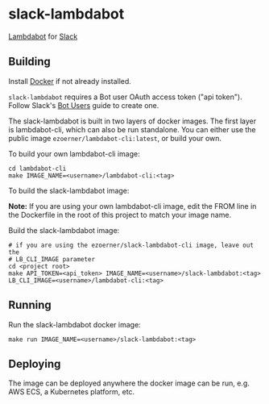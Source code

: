 slack-lambdabot
===============

[Lambdabot](https://hackage.haskell.org/package/lambdabot) for
[Slack](https://slack.com)

Building
--------

Install [Docker](https://www.docker.com) if not already installed.

`slack-lambdabot` requires a Bot user OAuth access token ("api token").
Follow Slack's [Bot Users](https://api.slack.com/bot-users) guide to create one.

The slack-lambdabot is built in two layers of docker images.
The first layer is lambdabot-cli, which can also be run standalone.
You can either use the public image `ezoerner/lambdabot-cli:latest`, or build your
own.

To build your own lambdabot-cli image:

    cd lambdabot-cli
    make IMAGE_NAME=<username>/lambdabot-cli:<tag>

To build the slack-lambdabot image:

**Note:** If you are using your own lambdabot-cli image, edit the FROM line in the Dockerfile
in the root of this project to match your image name.

Build the slack-lambdabot image:
    
    # if you are using the ezoerner/slack-lambdabot-cli image, leave out the
    # LB_CLI_IMAGE parameter
    cd <project root>
    make API_TOKEN=<api_token> IMAGE_NAME=<username>/slack-lambdabot:<tag> LB_CLI_IMAGE=<username>/lambdabot-cli:<tag>

Running
-------

Run the slack-lambdabot docker image:

```
make run IMAGE_NAME=<username>/slack-lambdabot:<tag>
```

Deploying
---------

The image can be deployed anywhere the docker image can be run, e.g.
AWS ECS, a Kubernetes platform, etc.
